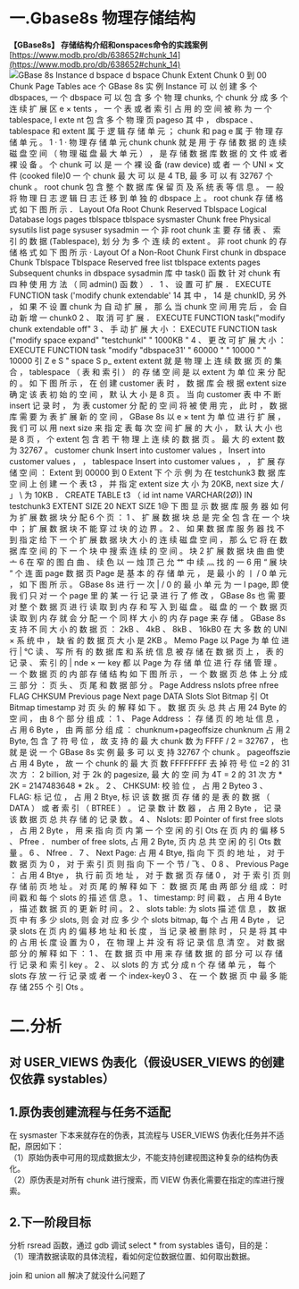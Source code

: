 # 一.Gbase8s 物理存储结构

**【GBase8s】 存储结构介绍和onspaces命令的实践案例**  
[https://www.modb.pro/db/638652#chunk_14](https://www.modb.pro/db/638652#chunk_14)
 ![GBase 8s Instance d bspace d bspace Chunk Extent Chunk 0 到 00 Chunk Page Tables ace 个 GBase 8s 实 例 Instance 可 以 创 建 多 个 dbspaces, 一 个 dbspace 可 以 包 含 多 个 物 理 chunks, 个 chunk 分 成 多 个 连 续 扩 展 区 e × tents ， 一 个 表 或 者 索 引 占 用 的 空 间 被 称 为 一 个 tablespace, I exte nt 包 含 多 个 物 理 页 pageso 其 中 ， dbspace 、 tablespace 和 extent 属 于 逻 辑 存 储 单 元 ； chunk 和 pag e 属 于 物 理 存 储 单 元 。 1 · 1 · 物 理 存 储 单 元 chunk chunk 就 是 用 于 存 储 数 据 的 连 续 磁 盘 空 间 （ 物 理 磁 盘 最 大 单 元 ） ， 是 存 储 数 据 库 数 据 的 文 件 或 者 裸 设 备 。 个 chunk 可 以 是 一 个 裸 设 备 (raw device) 或 者 一 个 UNI × 文 件 (cooked file)0 一 个 chunk 最 大 可 以 是 4 TB, 最 多 可 以 有 32767 个 chunk 。 root chunk 包 含 整 个 数 据 库 保 留 页 及 系 统 表 等 信 息 。 一 般 将 物 理 日 志 逻 辑 日 志 迁 移 到 单 独 的 dbspace 上 。 root chunk 存 储 格 式 如 下 图 所 示 ． Layout Ofa Root Chunk Reserved Tblspace Logical Database logs pages tblspace tblspace sysmaster Chunk free Physical sysutils list page sysuser sysadmin 一 个 非 root chunk 主 要 存 储 表 、 索 引 的 数 据 (Tablespace), 划 分 为 多 个 连 续 的 extent 。 非 root chunk 的 存 储 格 式 如 下 图 所 示 · Layout Of a Non-Root Chunk First chunk in dbspace Chunk Tblspace Tblspace Reserved free list tblspace extents pages Subsequent chunks in dbspace sysadmin 库 中 task() 函 数 针 对 chunk 有 四 种 使 用 方 法 （ 同 admin() 函 数 ） ． 1 、 设 置 可 扩 展 ． EXECUTE FUNCTION task ('modify chunk extendable' 14 其 中 ， 14 是 chunkID, 另 外 ， 如 果 不 设 置 chunk 为 自 动 扩 展 ， 那 么 当 chunk 空 间 用 完 后 ， 会 自 动 新 增 一 chunk0 2 、 取 消 可 扩 展 ． EXECUTE FUNCTION task("modify chunk extendable off" 3 、 手 动 扩 展 大 小 ： EXECUTE FUNCTION task ("modify space expand" "testchunkl" " 1000KB " 4 、 更 改 可 扩 展 大 小 ： EXECUTE FUNCTION task "modify "dbspace31' " 60000 " " 10000 " " 10000 引 Z e S " space S p_ extent extent 就 是 物 理 上 连 续 数 据 页 的 集 合 ， tablespace （ 表 和 索 引 ） 的 存 储 空 间 是 以 extent 为 单 位 来 分 配 的 。 如 下 图 所 示 ， 在 创 建 customer 表 时 ， 数 据 库 会 根 据 extent size 确 定 该 表 初 始 的 空 间 ， 默 认 大 小 是 8 页 。 当 向 customer 表 中 不 断 insert 记 录 时 ， 为 表 customer 分 配 的 空 间 将 被 使 用 完 ， 此 时 ， 数 据 库 需 要 为 表 扩 展 新 的 空 间 ， GBase 8s 以 e × tent 为 单 位 进 行 扩 展 ， 我 们 可 以 用 next size 来 指 定 表 每 次 空 间 扩 展 的 大 小 ， 默 认 大 小 也 是 8 页 ， 个 extent 包 含 若 干 物 理 上 连 续 的 数 据 页 。 最 大 的 extent 数 为 32767 。 customer chunk Insert into customer values ， Insert into customer values ， ， tablespace Insert into customer values ， ， 扩 展 存 储 空 间 ： Extent 到 00000 到 0 Extent 下 个 示 例 为 在 testchunk3 数 据 库 空 间 上 创 建 一 个 表 t3 ， 并 指 定 extent size 大 小 为 20KB, next size 大 / 」 \ 为 10KB ． CREATE TABLE t3 （ id int name VARCHAR(2Ø)) IN testchunk3 EXTENT SIZE 20 NEXT SIZE 1@ 下 图 显 示 数 据 库 服 务 器 如 何 为 扩 展 数 据 块 分 配 6 个 页 ： 1 、 扩 展 数 据 块 总 是 完 全 包 含 在 一 个 块 中 ； 扩 展 数 据 块 不 能 穿 过 块 的 边 界 。 2 、 如 果 数 据 库 服 务 器 找 不 到 指 定 给 下 一 个 扩 展 数 据 块 大 小 的 连 续 磁 盘 空 间 ， 那 么 它 将 在 数 据 库 空 间 的 下 一 个 块 中 搜 索 连 续 的 空 间 。 块 2 扩 展 数 据 块 曲 曲 使 亠 6 在 窄 的 图 白 曲 、 续 色 以 一 烛 顶 己 允 艹 中 续 灬 找 的 一 6 用 “ 展 块 “ 个 连 面 page 数 据 页 Page 是 基 本 的 存 储 单 元 ， 是 最 小 的 丨 / 0 单 元 ， 如 下 图 所 示 。 GBase 8s 进 行 一 次 | / 0 的 最 小 单 元 为 一 I page, 即 使 我 们 只 对 一 个 page 里 的 某 一 行 记 录 进 行 了 修 改 ， GBase 8s 也 需 要 对 整 个 数 据 页 进 行 读 取 到 内 存 和 写 入 到 磁 盘 。 磁 盘 的 一 个 数 据 页 读 取 到 内 存 就 会 分 配 一 个 同 样 大 小 的 内 存 page 来 存 储 。 GBase 8s 支 持 不 同 大 小 的 数 据 页 ： 2kB 、 4kB 、 8kB 、 16kB0 在 大 多 数 的 UNI × 系 统 中 ， 缺 省 的 数 据 页 大 小 是 2KB 。 Memo Page 以 Page 为 单 位 进 行 | ℃ 读 、 写 所 有 的 数 据 库 和 系 统 信 息 被 存 储 在 数 据 页 上 ， 表 的 记 录 、 索 引 的 | nde × 一 key 都 以 Page 为 存 储 单 位 进 行 存 储 管 理 。 一 个 数 据 页 的 内 部 存 储 结 构 如 下 图 所 示 ， 一 个 数 据 页 总 体 上 分 成 三 部 分 ： 页 头 、 页 尾 和 数 据 部 分 。 Page Address nslots pfree nfree FLAG CHKSUM Previous page Next page DATA Slots Slot Bitmap 引 Ot Bitmap timestamp 对 页 头 的 解 释 如 下 。 数 据 页 头 总 共 占 用 24 Byte 的 空 间 ， 由 8 个 部 分 组 成 ： 1 、 Page Address ： 存 储 页 的 地 址 信 息 ， 占 用 6 Byte ， 由 两 部 分 组 成 ： chunknum+pageoffsize chunknum 占 用 2 Byte, 包 含 了 符 号 位 ， 故 支 持 的 最 大 chunk 数 为 FFFF / 2 = 32767 ， 也 就 是 说 一 个 GBase 8s 实 例 最 多 可 以 支 持 32767 个 chunk 。 pageoffszie 占 用 4 Byte ， 故 一 个 chunk 的 最 大 页 数 FFFFFFFF 去 掉 符 号 位 =2 的 31 次 方 ： 2 billion, 对 于 2k 的 pagesize, 最 大 的 空 间 为 4T = 2 的 31 次 方 * 2K = 2147483648 * 2k 。 2 、 CHKSUM: 校 验 位 ， 占 用 2 Byteo 3 、 FLAG: 标 记 位 ， 占 用 2 Btye, 标 识 该 数 据 页 存 储 的 是 表 的 数 据 （ DATA ） 或 者 索 引 （ BTREE ） 。 记 录 数 计 数 器 ， 占 用 2 Byte ， 记 录 该 数 据 页 总 共 存 储 的 记 录 数 。 4 、 Nslots: 即 Pointer of first free slots ， 占 用 2 Byte ， 用 来 指 向 页 内 第 一 个 空 闲 的 引 Ots 在 页 内 的 偏 移 5 、 Pfree ． number of free slots, 占 用 2 Byte, 页 内 总 共 空 闲 的 引 Ots 数 量 。 6 、 Nfree ． 7 、 Next Page: 占 用 4 Btye, 指 向 下 页 的 地 址 ， 对 于 数 据 页 为 0 ， 对 于 索 引 页 则 指 向 下 一 个 节 / 飞 、 0 8 、 Previous Page ： 占 用 4 Btye ， 执 行 前 页 地 址 ， 对 于 数 据 页 存 储 0 ， 对 于 索 引 页 则 存 储 前 页 地 址 。 对 页 尾 的 解 释 如 下 ： 数 据 页 尾 由 两 部 分 组 成 ： 时 间 戳 和 每 个 slots 的 描 述 信 息 。 1 、 timestamp: 时 间 戳 ， 占 用 4 Byte ， 描 述 数 据 页 的 更 新 时 间 。 2 、 slots table: 为 slots 描 述 信 息 ， 数 据 页 中 有 多 少 slots, 则 会 对 应 多 少 个 slots bitmap, 每 个 占 用 4 Byte ， 记 录 slots 在 页 内 的 偏 移 地 址 和 长 度 ， 当 记 录 被 删 除 时 ， 只 是 将 其 中 的 占 用 长 度 设 置 为 0 ， 在 物 理 上 并 没 有 将 记 录 信 息 清 空 。 对 数 据 部 分 的 解 释 如 下 ： 1 、 在 数 据 页 中 用 来 存 储 数 据 的 部 分 可 以 存 储 行 记 录 和 索 引 key 。 2 、 以 slots 的 方 式 分 成 n 个 存 储 单 元 ， 每 个 slots 存 放 一 行 记 录 或 者 一 个 index-key0 3 、 在 一 个 数 据 页 中 最 多 能 存 储 255 个 引 Ots 。 ](Exported%20image%2020250328134916-0.jpeg)     

# 二.分析

## 对 USER_VIEWS 伪表化（假设USER_VIEWS 的创建仅依靠 systables）

## 1.原伪表创建流程与任务不适配

在 sysmaster 下本来就存在的伪表，其流程与 USER_VIEWS 伪表化任务并不适配，原因如下：  
（1）原始伪表中可用的现成数据太少，不能支持创建视图这种复杂的结构伪表化。  
（2）原伪表是对所有 chunk 进行搜索，而 VIEW 伪表化需要在指定的库进行搜索。
   

## 2.下一阶段目标

分析 rsread 函数，通过 gdb 调试 select * from systables 语句，目的是：  
（1）理清数据读取的具体流程，看如何定位数据位置、如何取出数据。
       
join 和 union all 解决了就没什么问题了